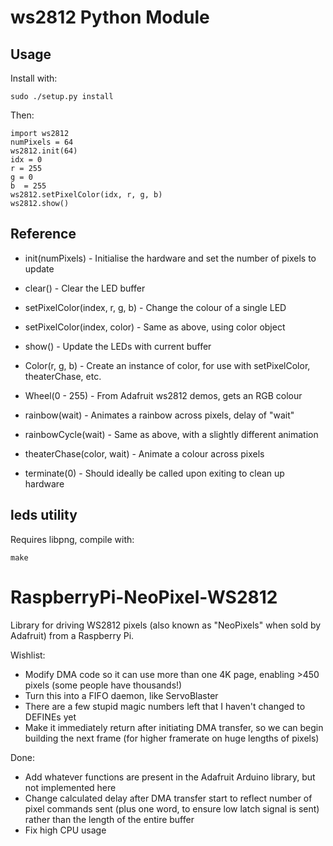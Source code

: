 ws2812 Python Module
====================

Usage
-----

Install with:

    sudo ./setup.py install

Then:

    import ws2812
    numPixels = 64
    ws2812.init(64)
    idx = 0
    r = 255
    g = 0
    b  = 255
    ws2812.setPixelColor(idx, r, g, b)
    ws2812.show()

Reference
---------

* init(numPixels) - Initialise the hardware and set the number of pixels to update

* clear() - Clear the LED buffer
* setPixelColor(index, r, g, b) - Change the colour of a single LED
* setPixelColor(index, color) - Same as above, using color object
* show() - Update the LEDs with current buffer

* Color(r, g, b) - Create an instance of color, for use with setPixelColor, theaterChase, etc.

* Wheel(0 - 255) - From Adafruit ws2812 demos, gets an RGB colour
* rainbow(wait) - Animates a rainbow across pixels, delay of "wait"
* rainbowCycle(wait) - Same as above, with a slightly different animation
* theaterChase(color, wait) - Animate a colour across pixels

* terminate(0) - Should ideally be called upon exiting to clean up hardware

leds utility
------------

Requires libpng, compile with:

    make


RaspberryPi-NeoPixel-WS2812
===========================

Library for driving WS2812 pixels (also known as "NeoPixels" when sold by Adafruit) from a Raspberry Pi.

Wishlist:
* Modify DMA code so it can use more than one 4K page, enabling >450 pixels (some people have thousands!)
* Turn this into a FIFO daemon, like ServoBlaster
* There are a few stupid magic numbers left that I haven't changed to DEFINEs yet
* Make it immediately return after initiating DMA transfer, so we can begin building the next frame (for higher framerate on huge lengths of pixels)

Done:
* Add whatever functions are present in the Adafruit Arduino library, but not implemented here
* Change calculated delay after DMA transfer start to reflect number of pixel commands sent (plus one word, to ensure low latch signal is sent) rather than the length of the entire buffer
* Fix high CPU usage

